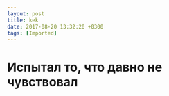 ```yaml
---
layout: post
title: kek
date: 2017-08-20 13:32:20 +0300
tags: [Imported]
---
```

# Испытал то, что давно не чувствовал 

